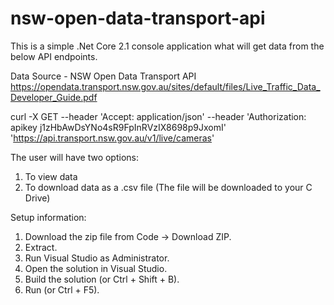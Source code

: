 # nsw-open-data-transport-api

This is a simple .Net Core 2.1 console application what will get data from the below API endpoints.

Data Source - NSW Open Data Transport API
https://opendata.transport.nsw.gov.au/sites/default/files/Live_Traffic_Data_Developer_Guide.pdf

curl -X GET --header 'Accept: application/json' --header 'Authorization: 
apikey j1zHbAwDsYNo4sR9FpInRVzIX8698p9JxomI' 
'https://api.transport.nsw.gov.au/v1/live/cameras'

The user will have two options:
1. To view data
2. To download data as a .csv file (The file will be downloaded to your C Drive)

Setup information:
1. Download the zip file from Code -> Download ZIP.
2. Extract. 
3. Run Visual Studio as Administrator.
3. Open the solution in Visual Studio.
4. Build the solution (or Ctrl + Shift + B).
5. Run (or Ctrl + F5).
	

